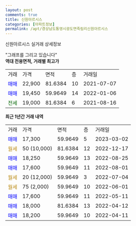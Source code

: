 ```yaml
---
layout: post
comments: true
title: 신원아르시스
categories: [아파트정보]
permalink: /apt/경상남도통영시광도면죽림리신원아르시스
---
```


신원아르시스 실거래 상세정보

<script type="text/javascript">
  google.charts.load('current', {'packages':['line', 'corechart']});
  google.charts.setOnLoadCallback(drawChart);

  function drawChart() {
    var data = new google.visualization.DataTable();
    data.addColumn('date', '거래일');
    data.addColumn('number', "매매");
    data.addColumn('number', "전세");
    data.addColumn('number', "전매");

    data.addRows([[new Date(Date.parse("2023-03-02")), 17300, null, null], [new Date(Date.parse("2022-12-17")), null, null, null], [new Date(Date.parse("2022-08-25")), 18250, null, null], [new Date(Date.parse("2022-08-01")), 17600, null, null], [new Date(Date.parse("2022-07-04")), null, null, null], [new Date(Date.parse("2022-06-01")), null, null, null], [new Date(Date.parse("2022-05-11")), 17600, null, null], [new Date(Date.parse("2022-04-12")), 18000, null, null], [new Date(Date.parse("2022-04-11")), 18200, null, null]]);

    var options = {
      hAxis: {
        format: 'yyyy/MM/dd'
      },    
      lineWidth: 0,
      pointsVisible: true,    
      title: '최근 1년간 유형별 실거래가 분포',
      legend: { position: 'bottom' }
    };

    var formatter = new google.visualization.NumberFormat({pattern:'###,###'} );
    formatter.format(data, 1);
    formatter.format(data, 2);
    
    setTimeout(function() {
        var chart = new google.visualization.LineChart(document.getElementById('columnchart_material'));
        chart.draw(data, (options));
        document.getElementById('loading').style.display = 'none';
    }, 200);
  }
</script>


<div id="loading" style="z-index:20; display: block; margin-left: 0px">"그래프를 그리고 있습니다"</div>
<div id="columnchart_material" style="width: 95%; margin-left: 0px; display: block"></div>
<!-- contents start -->
<b>역대 전용면적, 거래별 최고가</b>
<table class="sortable">
    <tr>
      <td>거래</td>
      <td>가격</td>
      <td>면적</td>
      <td>층</td>
      <td>거래일</td>
    </tr>
        <tr>
          <td><a style="color: blue">매매</a></td>
          <td>22,900</td>
          <td>81.6384</td>
          <td>10</td>
          <td>2021-07-07</td>
        </tr>            <tr>
          <td><a style="color: blue">매매</a></td>
          <td>19,450</td>
          <td>59.9649</td>
          <td>14</td>
          <td>2022-01-06</td>
        </tr>        
        <tr>
              <td><a style="color: darkgreen">전세</a></td>
              <td>19,000</td>
              <td>81.6384</td>
              <td>6</td>
              <td>2021-08-16</td>
            </tr>        
    
</table>

<b>최근 1년간 거래 내역</b>

<table class="sortable">
    <tr>
      <td>거래</td>
      <td>가격</td>
      <td>면적</td>
      <td>층</td>
      <td>거래일</td>
    </tr>
    <tr>
      <td><a style="color: blue">매매</a></td>
      <td>17,300</td>
      <td>59.9649</td>
      <td>5</td>
      <td>2023-03-02</td>
    </tr>          <tr>
      <td><a style="color: darkgoldenrod">월세</a></td>
      <td>50 (10,000)</td>
      <td>81.6384</td>
      <td>12</td>
      <td>2022-12-17</td>
    </tr>          <tr>
      <td><a style="color: blue">매매</a></td>
      <td>18,250</td>
      <td>59.9649</td>
      <td>13</td>
      <td>2022-08-25</td>
    </tr>          <tr>
      <td><a style="color: blue">매매</a></td>
      <td>17,600</td>
      <td>59.9649</td>
      <td>11</td>
      <td>2022-08-01</td>
    </tr>          <tr>
      <td><a style="color: darkgoldenrod">월세</a></td>
      <td>20 (12,000)</td>
      <td>59.9649</td>
      <td>3</td>
      <td>2022-07-04</td>
    </tr>          <tr>
      <td><a style="color: darkgoldenrod">월세</a></td>
      <td>75 (2,000)</td>
      <td>59.9649</td>
      <td>10</td>
      <td>2022-06-01</td>
    </tr>          <tr>
      <td><a style="color: blue">매매</a></td>
      <td>17,600</td>
      <td>59.9649</td>
      <td>11</td>
      <td>2022-05-11</td>
    </tr>          <tr>
      <td><a style="color: blue">매매</a></td>
      <td>18,000</td>
      <td>81.6384</td>
      <td>13</td>
      <td>2022-04-12</td>
    </tr>          <tr>
      <td><a style="color: blue">매매</a></td>
      <td>18,200</td>
      <td>59.9649</td>
      <td>10</td>
      <td>2022-04-11</td>
    </tr>      </table>
<!-- contents end -->    

